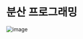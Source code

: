 # 분산 프로그래밍

![image](https://user-images.githubusercontent.com/56383948/222716263-fdca100a-8a7b-4d08-937a-2bf678f0d8b4.png)

